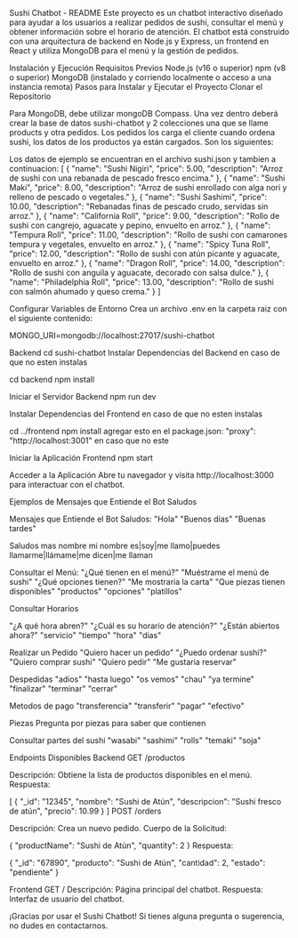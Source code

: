Sushi Chatbot - README
Este proyecto es un chatbot interactivo diseñado para ayudar a los usuarios a realizar pedidos de sushi, consultar el menú y obtener información sobre el horario de atención. El chatbot está construido con una arquitectura de backend en Node.js y Express, un frontend en React y utiliza MongoDB para el menú y la gestión de pedidos.

Instalación y Ejecución
Requisitos Previos
Node.js (v16 o superior)
npm (v8 o superior)
MongoDB (instalado y corriendo localmente o acceso a una instancia remota)
Pasos para Instalar y Ejecutar el Proyecto
Clonar el Repositorio

Para MongoDB, debe utilizar mongoDB Compass. Una vez dentro deberá crear la base de datos sushi-chatbot	y 2 colecciones una que se llame products y otra pedidos. Los pedidos los carga el cliente cuando ordena sushi, los datos de los productos ya están cargados. Son los siguientes:

Los datos de ejemplo se encuentran en el archivo sushi.json y tambien a continuacion:
[
  {
    "name": "Sushi Nigiri",
    "price": 5.00,
    "description": "Arroz de sushi con una rebanada de pescado fresco encima."
  },
  {
    "name": "Sushi Maki",
    "price": 8.00,
    "description": "Arroz de sushi enrollado con alga nori y relleno de pescado o vegetales."
  },
  {
    "name": "Sushi Sashimi",
    "price": 10.00,
    "description": "Rebanadas finas de pescado crudo, servidas sin arroz."
  },
  {
    "name": "California Roll",
    "price": 9.00,
    "description": "Rollo de sushi con cangrejo, aguacate y pepino, envuelto en arroz."
  },
  {
    "name": "Tempura Roll",
    "price": 11.00,
    "description": "Rollo de sushi con camarones tempura y vegetales, envuelto en arroz."
  },
  {
    "name": "Spicy Tuna Roll",
    "price": 12.00,
    "description": "Rollo de sushi con atún picante y aguacate, envuelto en arroz."
  },
  {
    "name": "Dragon Roll",
    "price": 14.00,
    "description": "Rollo de sushi con anguila y aguacate, decorado con salsa dulce."
  },
  {
    "name": "Philadelphia Roll",
    "price": 13.00,
    "description": "Rollo de sushi con salmón ahumado y queso crema."
  }
]


Configurar Variables de Entorno Crea un archivo .env en la carpeta raiz con el siguiente contenido:

MONGO_URI=mongodb://localhost:27017/sushi-chatbot

Backend
cd sushi-chatbot
Instalar Dependencias del Backend en caso de que no esten instalas

cd backend
npm install 

Iniciar el Servidor Backend
npm run dev

Instalar Dependencias del Frontend en caso de que no esten instalas

cd ../frontend
npm install
agregar esto en el package.json: "proxy": "http://localhost:3001" en caso que no este

Iniciar la Aplicación Frontend
npm start

Acceder a la Aplicación Abre tu navegador y visita http://localhost:3000 para interactuar con el chatbot.

Ejemplos de Mensajes que Entiende el Bot
Saludos

Mensajes que Entiende el Bot
Saludos:
"Hola"
"Buenos días"
"Buenas tardes"

Saludos mas nombre
mi nombre es|soy|me llamo|puedes llamarme|llámame|me dicen|me llaman


Consultar el Menú:
"¿Qué tienen en el menú?"
"Muéstrame el menú de sushi"
"¿Qué opciones tienen?"
"Me mostraria la carta"
"Que piezas tienen disponibles"
"productos"
"opciones"
"platillos"


Consultar Horarios

"¿A qué hora abren?"
"¿Cuál es su horario de atención?"
"¿Están abiertos ahora?"
"servicio"
"tiempo"
"hora"
"dias"

Realizar un Pedido
"Quiero hacer un pedido"
"¿Puedo ordenar sushi?"
"Quiero comprar sushi"
"Quiero pedir"
"Me gustaria reservar"

Despedidas
"adios"
"hasta luego"
"os vemos"
"chau"
"ya termine"
"finalizar"
"terminar"
"cerrar"


Metodos de pago
"transferencia"
"transferir"
"pagar"
"efectivo"

Piezas
Pregunta por piezas para saber que contienen

Consultar partes del sushi
"wasabi"
"sashimi"
"rolls"
"temaki"
"soja"

Endpoints Disponibles
Backend
GET /productos

Descripción: Obtiene la lista de productos disponibles en el menú.
Respuesta:

[
  {
    "_id": "12345",
    "nombre": "Sushi de Atún",
    "descripcion": "Sushi fresco de atún",
    "precio": 10.99
  }
]
POST /orders

Descripción: Crea un nuevo pedido.
Cuerpo de la Solicitud:


{
  "productName": "Sushi de Atún",
  "quantity": 2
}
Respuesta:

{
  "_id": "67890",
  "producto": "Sushi de Atún",
  "cantidad": 2,
  "estado": "pendiente"
}


Frontend
GET /
Descripción: Página principal del chatbot.
Respuesta: Interfaz de usuario del chatbot.



¡Gracias por usar el Sushi Chatbot! Si tienes alguna pregunta o sugerencia, no dudes en contactarnos.

